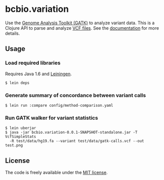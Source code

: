 # bcbio.variation

Use the [Genome Analysis Toolkit (GATK)][1] to analyze variant data.
This is a Clojure API to parse and analyze [VCF files][2].
See the [documentation][3] for more details.

[1]: http://www.broadinstitute.org/gsa/wiki/index.php/The_Genome_Analysis_Toolkit
[2]: http://www.1000genomes.org/wiki/Analysis/Variant%20Call%20Format/vcf-variant-call-format-version-40
[3]: http://chapmanb.github.com/bcbio.variation

## Usage

### Load required libraries

Requires Java 1.6 and [Leiningen][3].

    $ lein deps

### Generate summary of concordance between variant calls

    $ lein run :compare config/method-comparison.yaml

### Run GATK walker for variant statistics

    $ lein uberjar
    $ java -jar bcbio.variation-0.0.1-SNAPSHOT-standalone.jar -T VcfSimpleStats
      -R test/data/hg19.fa --variant test/data/gatk-calls.vcf --out test.png

[3]: https://github.com/technomancy/leiningen

## License

The code is freely available under the [MIT license][l1].

[l1]: http://www.opensource.org/licenses/mit-license.html
